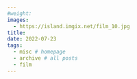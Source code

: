 ```yaml
---
#weight: 
images:
  - https://island.imgix.net/film_10.jpg
title: 
date: 2022-07-23
tags:
  - misc # homepage
  - archive # all posts
  - film
---
```

